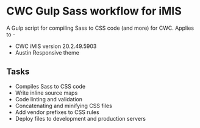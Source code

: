# CWC Gulp Sass workflow for iMIS

A Gulp script for compiling Sass to CSS code (and more) for CWC. Applies to -

* CWC iMIS version 20.2.49.5903
* Austin Responsive theme

## Tasks

* Compiles Sass to CSS code
* Write inline source maps
* Code linting and validation
* Concatenating and minifying CSS files
* Add vendor prefixes to CSS rules
* Deploy files to development and production servers
